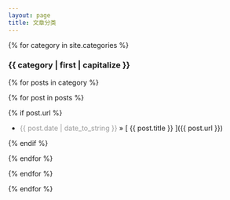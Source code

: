 ```yaml
---
layout: page
title: 文章分类
---
```


{% for category in site.categories %}

<div id="{{ category | first }}"> <h3> {{ category | first | capitalize }} </h3> </div>

{% for posts in category %}

{% for post in posts %}

{% if post.url %}

* <span style="color:#9a9a9a">{{ post.date | date_to_string }}</span> &raquo; [ {{ post.title }} ]({{ post.url }})

{% endif %}

{% endfor %}

{% endfor %}
  
{% endfor %}
